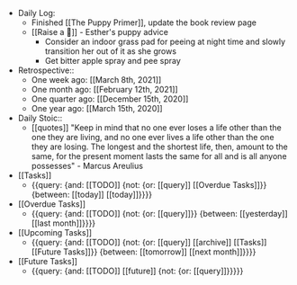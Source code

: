 - Daily Log:
    - Finished [[The Puppy Primer]], update the book review page
    - [[Raise a 🐶]] - Esther's puppy advice
        - Consider an indoor grass pad for peeing at night time and slowly transition her out of it as she grows
        - Get bitter apple spray and pee spray
- Retrospective::
    - One week ago: [[March 8th, 2021]]
    - One month ago: [[February 12th, 2021]]
    - One quarter ago: [[December 15th, 2020]]
    - One year ago: [[March 15th, 2020]]
- Daily Stoic::
    - [[quotes]] "Keep in mind that no one ever loses a life other than the one they are living, and no one ever lives a life other than the one they are losing. The longest and the shortest life, then, amount to the same, for the present moment lasts the same for all and is all anyone possesses" - Marcus Areulius 
- [[Tasks]]
    - {{query: {and: [[TODO]] {not: {or: [[query]] [[Overdue Tasks]]}} {between: [[today]] [[today]]}}}}
- [[Overdue Tasks]]
    - {{query: {and: [[TODO]] {not: {or: [[query]]}} {between: [[yesterday]] [[last month]]}}}}
- [[Upcoming Tasks]]
    - {{query: {and: [[TODO]] {not: {or: [[query]] [[archive]] [[Tasks]] [[Future Tasks]]}} {between: [[tomorrow]] [[next month]]}}}}
- [[Future Tasks]]
    - {{query: {and: [[TODO]] [[future]] {not: {or: [[query]]}}}}}
